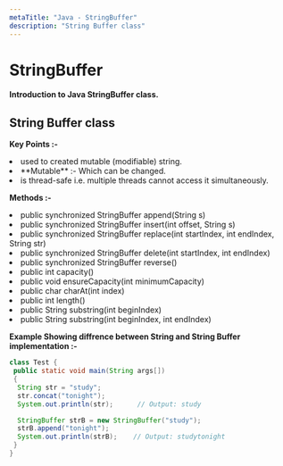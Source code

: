 ```yaml
---
metaTitle: "Java - StringBuffer"
description: "String Buffer class"
---
```


# StringBuffer


**Introduction to Java StringBuffer class.**



## String Buffer class


**Key Points :-**

<li>
used to created mutable (modifiable) string.
</li>
<li>
**Mutable** :- Which can be changed.
</li>
<li>
is thread-safe i.e. multiple threads cannot access it simultaneously.
</li>

**Methods :-**

<li>
public synchronized StringBuffer append(String s)
</li>
<li>
public synchronized StringBuffer insert(int offset, String s)
</li>
<li>
public synchronized StringBuffer replace(int startIndex, int endIndex, String str)
</li>
<li>
public synchronized StringBuffer delete(int startIndex, int endIndex)
</li>
<li>
public synchronized StringBuffer reverse()
</li>
<li>
public int capacity()
</li>
<li>
public void ensureCapacity(int minimumCapacity)
</li>
<li>
public char charAt(int index)
</li>
<li>
public int length()
</li>
<li>
public String substring(int beginIndex)
</li>
<li>
public String substring(int beginIndex, int endIndex)
</li>

**Example Showing diffrence between String and String Buffer implementation :-**

```java
class Test {
 public static void main(String args[])
 {
  String str = "study";
  str.concat("tonight");
  System.out.println(str);      // Output: study

  StringBuffer strB = new StringBuffer("study");
  strB.append("tonight");
  System.out.println(strB);    // Output: studytonight
 }
}

```

